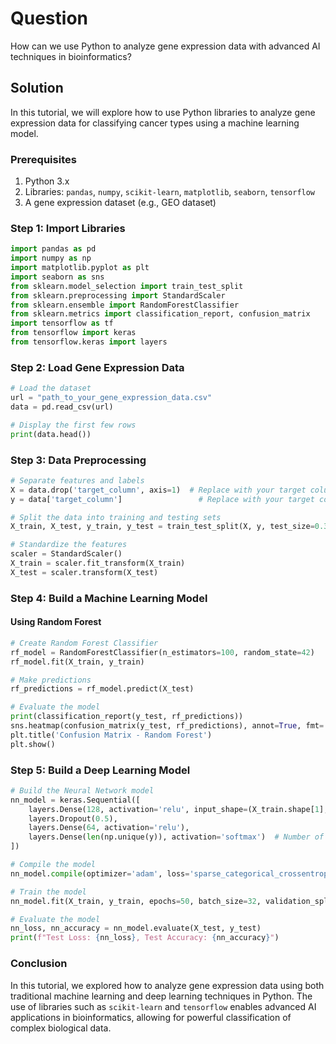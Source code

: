 # Question
How can we use Python to analyze gene expression data with advanced AI techniques in bioinformatics?

## Solution

In this tutorial, we will explore how to use Python libraries to analyze gene expression data for classifying cancer types using a machine learning model.

### Prerequisites
1. Python 3.x
2. Libraries: `pandas`, `numpy`, `scikit-learn`, `matplotlib`, `seaborn`, `tensorflow`
3. A gene expression dataset (e.g., GEO dataset)

### Step 1: Import Libraries

```python
import pandas as pd
import numpy as np
import matplotlib.pyplot as plt
import seaborn as sns
from sklearn.model_selection import train_test_split
from sklearn.preprocessing import StandardScaler
from sklearn.ensemble import RandomForestClassifier
from sklearn.metrics import classification_report, confusion_matrix
import tensorflow as tf
from tensorflow import keras
from tensorflow.keras import layers
```

### Step 2: Load Gene Expression Data

```python
# Load the dataset
url = "path_to_your_gene_expression_data.csv"
data = pd.read_csv(url)

# Display the first few rows
print(data.head())
```

### Step 3: Data Preprocessing

```python
# Separate features and labels
X = data.drop('target_column', axis=1)  # Replace with your target column
y = data['target_column']                 # Replace with your target column

# Split the data into training and testing sets
X_train, X_test, y_train, y_test = train_test_split(X, y, test_size=0.3, random_state=42)

# Standardize the features
scaler = StandardScaler()
X_train = scaler.fit_transform(X_train)
X_test = scaler.transform(X_test)
```

### Step 4: Build a Machine Learning Model

#### Using Random Forest

```python
# Create Random Forest Classifier
rf_model = RandomForestClassifier(n_estimators=100, random_state=42)
rf_model.fit(X_train, y_train)

# Make predictions
rf_predictions = rf_model.predict(X_test)

# Evaluate the model
print(classification_report(y_test, rf_predictions))
sns.heatmap(confusion_matrix(y_test, rf_predictions), annot=True, fmt='d')
plt.title('Confusion Matrix - Random Forest')
plt.show()
```

### Step 5: Build a Deep Learning Model

```python
# Build the Neural Network model
nn_model = keras.Sequential([
    layers.Dense(128, activation='relu', input_shape=(X_train.shape[1],)),
    layers.Dropout(0.5),
    layers.Dense(64, activation='relu'),
    layers.Dense(len(np.unique(y)), activation='softmax')  # Number of classes
])

# Compile the model
nn_model.compile(optimizer='adam', loss='sparse_categorical_crossentropy', metrics=['accuracy'])

# Train the model
nn_model.fit(X_train, y_train, epochs=50, batch_size=32, validation_split=0.2)

# Evaluate the model
nn_loss, nn_accuracy = nn_model.evaluate(X_test, y_test)
print(f"Test Loss: {nn_loss}, Test Accuracy: {nn_accuracy}")
```

### Conclusion

In this tutorial, we explored how to analyze gene expression data using both traditional machine learning and deep learning techniques in Python. The use of libraries such as `scikit-learn` and `tensorflow` enables advanced AI applications in bioinformatics, allowing for powerful classification of complex biological data.